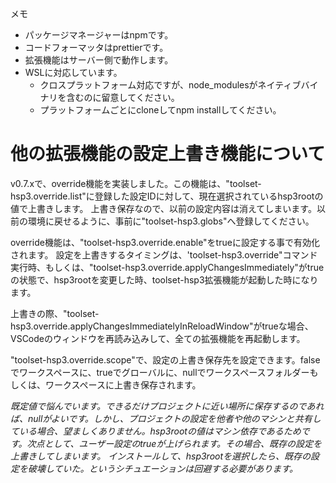 メモ

- パッケージマネージャーはnpmです。
- コードフォーマッタはprettierです。
- 拡張機能はサーバー側で動作します。
- WSLに対応しています。
  - クロスプラットフォーム対応ですが、node_modulesがネイティブバイナリを含むのに留意してください。
  - プラットフォームごとにcloneしてnpm installしてください。

# 他の拡張機能の設定上書き機能について

v0.7.xで、override機能を実装しました。この機能は、"toolset-hsp3.override.list"に登録した設定IDに対して、現在選択されているhsp3rootの値で上書きします。
上書き保存なので、以前の設定内容は消えてしまいます。以前の環境に戻せるように、事前に"toolset-hsp3.globs"へ登録してください。

override機能は、"toolset-hsp3.override.enable"をtrueに設定する事で有効化されます。
設定を上書きするタイミングは、'toolset-hsp3.override"コマンド実行時、もしくは、"toolset-hsp3.override.applyChangesImmediately"がtrueの状態で、hsp3rootを変更した時、toolset-hsp3拡張機能が起動した時になります。

上書きの際、"toolset-hsp3.override.applyChangesImmediatelyInReloadWindow"がtrueな場合、VSCodeのウィンドウを再読み込みして、全ての拡張機能を再起動します。

"toolset-hsp3.override.scope"で、設定の上書き保存先を設定できます。falseでワークスペースに、trueでグローバルに、nullでワークスペースフォルダーもしくは、ワークスペースに上書き保存されます。

_既定値で悩んでいます。できるだけプロジェクトに近い場所に保存するのであれば、nullがよいです。しかし、プロジェクトの設定を他者や他のマシンと共有している場合、望ましくありません。hsp3rootの値はマシン依存であるためです。次点として、ユーザー設定のtrueが上げられます。その場合、既存の設定を上書きしてしまいます。_
_インストールして、hsp3rootを選択したら、既存の設定を破壊していた。というシチュエーションは回避する必要があります。_